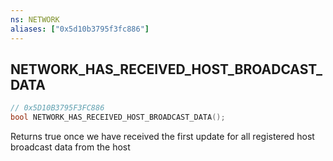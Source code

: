 ```yaml
---
ns: NETWORK
aliases: ["0x5d10b3795f3fc886"]
---
```

## NETWORK_HAS_RECEIVED_HOST_BROADCAST_DATA

```c
// 0x5D10B3795F3FC886
bool NETWORK_HAS_RECEIVED_HOST_BROADCAST_DATA();
```

Returns true once we have received the first update for all registered host broadcast data from the host

